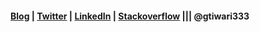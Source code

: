 ####  [Blog](https://blog.gtiwari333.com) | [Twitter](https://twitter.com/gtiwari333) | [LinkedIn](https://www.linkedin.com/in/gtiwari333/) |  [Stackoverflow](https://stackoverflow.com/users/607637/gtiwari333)  ||| @gtiwari333 

